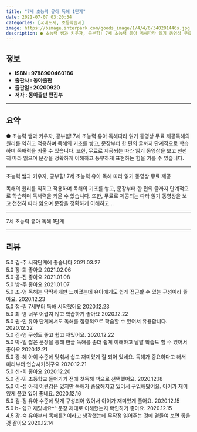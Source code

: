 ```yaml
---
title: "7세 초능력 유아 독해 1단계"
date: 2021-07-07 03:20:54
categories: [국내도서, 초등학습서]
image: https://bimage.interpark.com/goods_image/1/4/4/6/340201446s.jpg
description: ● 초능력 쌤과 키우자, 공부힘! 7세 초능력 유아 독해따라 읽기 동영상 무료 제공독해의 원리를 익히고 적용하며 독해의 기초를 쌓고, 문장부터 한 편의 글까지 단계적으로 학습하며 독해력을 키울 수 있습니다. 또한, 무료로 제공되는 따라 읽기 동영상을 보고 천천히 따라 읽으며 문장을 정
---
```


## **정보**

- **ISBN : 9788900460186**
- **출판사 : 동아출판**
- **출판일 : 20200920**
- **저자 : 동아출판 편집부**

------



## **요약**

●  초능력 쌤과 키우자, 공부힘! 7세 초능력 유아 독해따라 읽기 동영상 무료 제공독해의 원리를 익히고 적용하며 독해의 기초를 쌓고, 문장부터 한 편의 글까지 단계적으로 학습하며 독해력을 키울 수 있습니다. 또한, 무료로 제공되는 따라 읽기 동영상을 보고 천천히 따라 읽으며 문장을 정확하게 이해하고 풍부하게 표현하는 힘을 기를 수 있습니다.

------

초능력 쌤과 키우자, 공부힘! 7세 초능력 유아 독해
따라 읽기 동영상 무료 제공

독해의 원리를 익히고 적용하며 독해의 기초를 쌓고, 문장부터 한 편의 글까지 단계적으로 학습하며 독해력을 키울 수 있습니다. 또한, 무료로 제공되는 따라 읽기 동영상을 보고 천천히 따라 읽으며 문장을 정확하게 이해하고... 

------


7세 초능력 유아 독해 1단계 

------


## **리뷰** 

5.0 김-주 시작단계에 좋습니다 2021.03.27 <br/>5.0 장-희 좋아요 2021.02.06 <br/>5.0 공-진 좋아요 2021.01.08 <br/>5.0 방-주 좋아요 2021.01.07 <br/>5.0 조-영 독해는 딱딱하게만 느껴졌는데 유아에게도 쉽게 접근할 수 있는 구성이라 좋아요.  2020.12.23 <br/>5.0 정-림 7세부터 독해 시작했어요 2020.12.23 <br/>5.0 최-영 너무 어렵지 않고 학습하기 좋아요 2020.12.22 <br/>5.0 권-인 유아 단계에서도 독해를 집중적으로 학습할 수 있어서 유용합니다. 2020.12.22 <br/>5.0 김-영 구성도 좋고 쉽고 재밌어요. 2020.12.22 <br/>5.0 박-일 짧은 문장을 통해 한글 독해를 좀더 쉽게 이해하고 낱말 학습도 할 수 있어서 좋아요 2020.12.21 <br/>5.0 강-혜 아이 수준에 맞춰서 쉽고 재미있게 잘 되어 있네요. 독해가 중요하다고 해서 미리부터 연습시키려구요 2020.12.21 <br/>5.0 신-희 좋아요 2020.12.20 <br/>5.0 김-민 초등학교 들어가기 전에 첫독해 책으로 선택했어요. 2020.12.18 <br/>5.0 이-성 아직 어린감은 있지만 독해가 중요해지고 있어서 구입해봤어요. 아이가 재미있게 풀고 있어 좋네요. 2020.12.16 <br/>5.0 김-정 유아 수준에 맞게 구성되어 있어서 아이가 재미있게 풀어요. 2020.12.15 <br/>5.0 b- 쉽고 재밌네요^^ 문장 제대로 이해했는지 확인하기 좋아요.  2020.12.15 <br/>4.5 강-숙 유아부터 독해를? 이라고 생각했는데 무작정 읽어주는 것에 곁들여 보면 좋을 것 같아요 2020.12.14 <br/>
